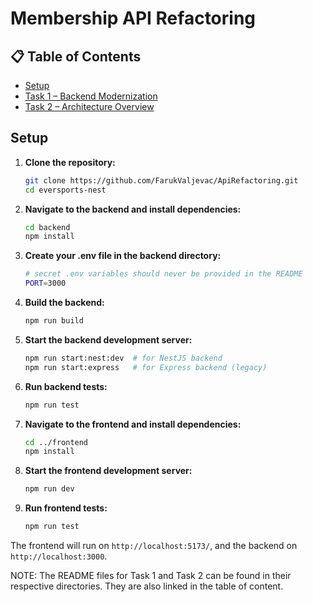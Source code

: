 # Membership API Refactoring

## 📋 Table of Contents

- [Setup](#setup)
- [Task 1 – Backend Modernization](Backend/README.md)
- [Task 2 – Architecture Overview](Arch/README.md)

## Setup

1. **Clone the repository:**

   ```bash
   git clone https://github.com/FarukValjevac/ApiRefactoring.git
   cd eversports-nest
   ```

2. **Navigate to the backend and install dependencies:**

   ```bash
   cd backend
   npm install
   ```

3. **Create your .env file in the backend directory:**

   ```bash
   # secret .env variables should never be provided in the README
   PORT=3000
   ```

4. **Build the backend:**

   ```bash
   npm run build
   ```

5. **Start the backend development server:**

   ```bash
   npm run start:nest:dev  # for NestJS backend
   npm run start:express   # for Express backend (legacy)
   ```

6. **Run backend tests:**

   ```bash
   npm run test
   ```

7. **Navigate to the frontend and install dependencies:**

   ```bash
   cd ../frontend
   npm install
   ```

8. **Start the frontend development server:**

   ```bash
   npm run dev
   ```

9. **Run frontend tests:**
   ```bash
   npm run test
   ```

The frontend will run on `http://localhost:5173/`, and the backend on `http://localhost:3000`.

NOTE: The README files for Task 1 and Task 2 can be found in their respective directories. They are also linked in the table of content.

